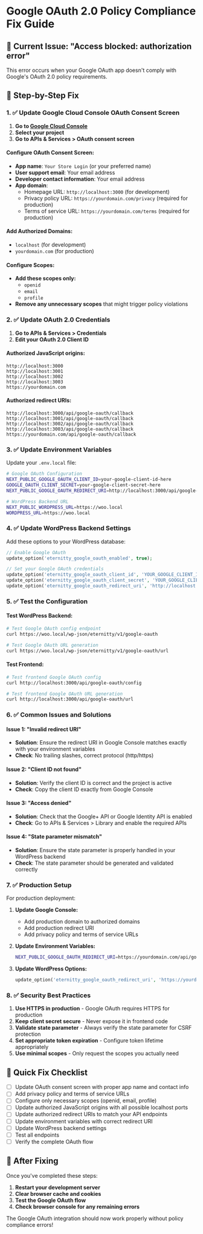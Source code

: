 # Google OAuth 2.0 Policy Compliance Fix Guide

## 🚨 **Current Issue: "Access blocked: authorization error"**

This error occurs when your Google OAuth app doesn't comply with Google's OAuth 2.0 policy requirements.

## 🔧 **Step-by-Step Fix**

### **1. ✅ Update Google Cloud Console OAuth Consent Screen**

1. **Go to [Google Cloud Console](https://console.cloud.google.com/)**
2. **Select your project**
3. **Go to APIs & Services > OAuth consent screen**

#### **Configure OAuth Consent Screen:**
- **App name**: `Your Store Login` (or your preferred name)
- **User support email**: Your email address
- **Developer contact information**: Your email address
- **App domain**: 
  - Homepage URL: `http://localhost:3000` (for development)
  - Privacy policy URL: `https://yourdomain.com/privacy` (required for production)
  - Terms of service URL: `https://yourdomain.com/terms` (required for production)

#### **Add Authorized Domains:**
- `localhost` (for development)
- `yourdomain.com` (for production)

#### **Configure Scopes:**
- **Add these scopes only:**
  - `openid`
  - `email` 
  - `profile`
- **Remove any unnecessary scopes** that might trigger policy violations

### **2. ✅ Update OAuth 2.0 Credentials**

1. **Go to APIs & Services > Credentials**
2. **Edit your OAuth 2.0 Client ID**

#### **Authorized JavaScript origins:**
```
http://localhost:3000
http://localhost:3001
http://localhost:3002
http://localhost:3003
https://yourdomain.com
```

#### **Authorized redirect URIs:**
```
http://localhost:3000/api/google-oauth/callback
http://localhost:3001/api/google-oauth/callback
http://localhost:3002/api/google-oauth/callback
http://localhost:3003/api/google-oauth/callback
https://yourdomain.com/api/google-oauth/callback
```

### **3. ✅ Update Environment Variables**

Update your `.env.local` file:

```bash
# Google OAuth Configuration
NEXT_PUBLIC_GOOGLE_OAUTH_CLIENT_ID=your-google-client-id-here
GOOGLE_OAUTH_CLIENT_SECRET=your-google-client-secret-here
NEXT_PUBLIC_GOOGLE_OAUTH_REDIRECT_URI=http://localhost:3000/api/google-oauth/callback

# WordPress Backend URL
NEXT_PUBLIC_WORDPRESS_URL=https://woo.local
WORDPRESS_URL=https://woo.local
```

### **4. ✅ Update WordPress Backend Settings**

Add these options to your WordPress database:

```php
// Enable Google OAuth
update_option('eternitty_google_oauth_enabled', true);

// Set your Google OAuth credentials
update_option('eternitty_google_oauth_client_id', 'YOUR_GOOGLE_CLIENT_ID');
update_option('eternitty_google_oauth_client_secret', 'YOUR_GOOGLE_CLIENT_SECRET');
update_option('eternitty_google_oauth_redirect_uri', 'http://localhost:3000/api/google-oauth/callback');
```

### **5. ✅ Test the Configuration**

#### **Test WordPress Backend:**
```bash
# Test Google OAuth config endpoint
curl https://woo.local/wp-json/eternitty/v1/google-oauth

# Test Google OAuth URL generation
curl https://woo.local/wp-json/eternitty/v1/google-oauth/url
```

#### **Test Frontend:**
```bash
# Test frontend Google OAuth config
curl http://localhost:3000/api/google-oauth/config

# Test frontend Google OAuth URL generation
curl http://localhost:3000/api/google-oauth/url
```

### **6. ✅ Common Issues and Solutions**

#### **Issue 1: "Invalid redirect URI"**
- **Solution**: Ensure the redirect URI in Google Console matches exactly with your environment variables
- **Check**: No trailing slashes, correct protocol (http/https)

#### **Issue 2: "Client ID not found"**
- **Solution**: Verify the client ID is correct and the project is active
- **Check**: Copy the client ID exactly from Google Console

#### **Issue 3: "Access denied"**
- **Solution**: Check that the Google+ API or Google Identity API is enabled
- **Check**: Go to APIs & Services > Library and enable the required APIs

#### **Issue 4: "State parameter mismatch"**
- **Solution**: Ensure the state parameter is properly handled in your WordPress backend
- **Check**: The state parameter should be generated and validated correctly

### **7. ✅ Production Setup**

For production deployment:

1. **Update Google Console:**
   - Add production domain to authorized domains
   - Add production redirect URI
   - Add privacy policy and terms of service URLs

2. **Update Environment Variables:**
   ```bash
   NEXT_PUBLIC_GOOGLE_OAUTH_REDIRECT_URI=https://yourdomain.com/api/google-oauth/callback
   ```

3. **Update WordPress Options:**
   ```php
   update_option('eternitty_google_oauth_redirect_uri', 'https://yourdomain.com/api/google-oauth/callback');
   ```

### **8. ✅ Security Best Practices**

1. **Use HTTPS in production** - Google OAuth requires HTTPS for production
2. **Keep client secret secure** - Never expose it in frontend code
3. **Validate state parameter** - Always verify the state parameter for CSRF protection
4. **Set appropriate token expiration** - Configure token lifetime appropriately
5. **Use minimal scopes** - Only request the scopes you actually need

## 🎯 **Quick Fix Checklist**

- [ ] Update OAuth consent screen with proper app name and contact info
- [ ] Add privacy policy and terms of service URLs
- [ ] Configure only necessary scopes (openid, email, profile)
- [ ] Update authorized JavaScript origins with all possible localhost ports
- [ ] Update authorized redirect URIs to match your API endpoints
- [ ] Update environment variables with correct redirect URI
- [ ] Update WordPress backend settings
- [ ] Test all endpoints
- [ ] Verify the complete OAuth flow

## 🚀 **After Fixing**

Once you've completed these steps:

1. **Restart your development server**
2. **Clear browser cache and cookies**
3. **Test the Google OAuth flow**
4. **Check browser console for any remaining errors**

The Google OAuth integration should now work properly without policy compliance errors!
